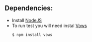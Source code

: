 ## Dependencies:

* Install [NodeJS](http://www.nodejs.org)
* To run test you will need instal [Vows](http://vowsjs.org/)
	```
	$ npm install vows
	```

